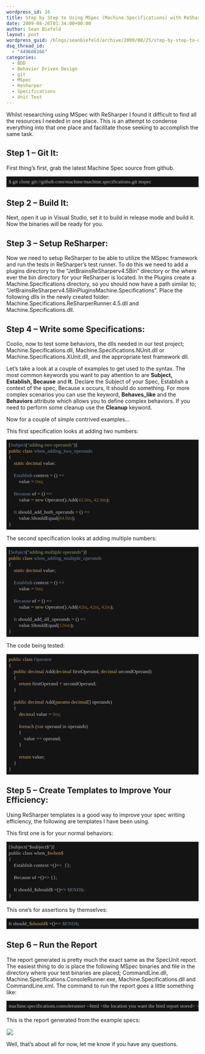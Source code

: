 ```yaml
---
wordpress_id: 16
title: Step by Step to Using MSpec (Machine.Specifications) with ReSharper
date: 2009-08-26T01:34:00+00:00
author: Sean Biefeld
layout: post
wordpress_guid: /blogs/seanbiefeld/archive/2009/08/25/step-by-step-to-using-machine-specifications-with-resharper.aspx
dsq_thread_id:
  - "449608166"
categories:
  - BDD
  - Behavior Driven Design
  - git
  - MSpec
  - Resharper
  - Specifications
  - Unit Test
---
```

Whilst researching using MSpec with ReSharper I found it difficult to find all the resources I needed in one place. This is an attempt to condense everything into that one place and facilitate those seeking to accomplish the same task.

## Step 1 &#8211; Git It:

First thing&#8217;s first, grab the latest Machine Spec source from github. 

<pre style="background-color: #141414;font-family: Lucida Console;padding: 5px;border:solid 1px #333;overflow: auto;color: #BEBEC8;font-size: 10pt">$ git clone git://github.com/machine/machine.specifications.git mspec</pre>

## Step 2 &#8211; Build It:

Next, open it up in Visual Studio, set it to build in release mode and build it. Now the binaries will be ready for you. 

## Step 3 &#8211; Setup ReSharper:

Now we need to setup ReSharper to be able to utilize the MSpec framework and run the tests in ReSharper&#8217;s test runner. To do this we need to add a plugins directory to the &#8220;JetBrainsReSharperv4.5Bin&#8221; directory or the where ever the bin directory for your ReSharper is located. In the Plugins create a Machine.Specifications directory, so you should now have a path similar to; &#8220;JetBrainsReSharperv4.5BinPluginsMachine.Specifications&#8221;. Place the following dlls in the newly created folder: Machine.Specifications.ReSharperRunner.4.5.dll and Machine.Specifications.dll. 

## Step 4 &#8211; Write some Specifications:

Coolio, now to test some behaviors, the dlls needed in our test project; Machine.Specifications.dll, Machine.Specifications.NUnit.dll or Machine.Specifications.XUnit.dll, and the appropriate test framework dll.

Let&#8217;s take a look at a couple of examples to get used to the syntax. The most common keywords you want to pay attention to are **Subject, Establish, Because** and **It**. Declare the Subject of your Spec, Establish a context of the spec, Because x occurs, It should do something. For more complex scenarios you can use the keyword, **Behaves_like** and the **Behaviors** attribute which allows you to define complex behaviors. If you need to perform some cleanup use the **Cleanup** keyword.

Now for a couple of simple contrived examples&#8230;

This first specification looks at adding two numbers:

<pre style="background-color: #141414;font-family: Lucida Console;padding: 5px;border:solid 1px #333;overflow: auto;color: #BEBEC8;font-size: 10pt">[<span style="color: #7386a5">Subject</span>(<span style="color: #8f9d6a">"adding two operands"</span>)]
<span style="color: #cda869">public class</span> <span style="color: #7386a5">when_adding_two_operands</span>
{
	<span style="color: #cda869">static decimal</span> value;

	<span style="color: #7386a5">Establish</span> context <span style="color: #cda869">=</span> () <span style="color: #cda869">=&gt;</span>
		value <span style="color: #cda869">=</span> <span style="color: #9B7032">0m</span>;

	<span style="color: #7386a5">Because</span> of <span style="color: #cda869">=</span> () <span style="color: #cda869">=&gt;</span>
		value <span style="color: #cda869">= new</span> Operator().Add(<span style="color: #9B7032">42.0m</span>, <span style="color: #9B7032">42.0m</span>);

	<span style="color: #7386a5">It</span> should_add_both_operands <span style="color: #cda869">=</span> () <span style="color: #cda869">=&gt;</span>
		value.ShouldEqual(<span style="color: #9B7032">84.0m</span>);
}</pre>

The second specification looks at adding multiple numbers:

<pre style="background-color: #141414;font-family: Lucida Console;padding: 5px;border:solid 1px #333;overflow: auto;color: #BEBEC8;font-size: 10pt">[<span style="color: #7386a5">Subject</span>(<span style="color: #8f9d6a">"adding multiple operands"</span>)]
<span style="color: #cda869">public class</span> <span style="color: #7386a5">when_adding_multiple_operands</span>
{
	<span style="color: #cda869">static decimal</span> value;

	<span style="color: #7386a5">Establish</span> context <span style="color: #cda869">=</span> () <span style="color: #cda869">=&gt;</span>
		value <span style="color: #cda869">=</span> <span style="color: #9B7032">0m</span>;

	<span style="color: #7386a5">Because</span> of <span style="color: #cda869">=</span> () <span style="color: #cda869">=&gt;</span>
		value <span style="color: #cda869">= new</span> Operator().Add(<span style="color: #9B7032">42m</span>, <span style="color: #9B7032">42m</span>, <span style="color: #9B7032">42m</span>);

	<span style="color: #7386a5">It</span> should_add_all_operands <span style="color: #cda869">=</span> () <span style="color: #cda869">=&gt;</span>
		value.ShouldEqual(<span style="color: #9B7032">126m</span>);
}</pre>

The code being tested:

<pre style="background-color: #141414;font-family: Lucida Console;padding: 5px;border:solid 1px #333;overflow: auto;color: #BEBEC8;font-size: 10pt"><span style="color: #cda869">public class</span> <span style="color: #7386a5">Operator</span>
{
	<span style="color: #cda869">public decimal</span> Add(<span style="color: #cda869">decimal</span> firstOperand, <span style="color: #cda869">decimal</span> secondOperand)
	{
		<span style="color: #cda869">return</span> firstOperand <span style="color: #cda869">+</span> secondOperand;
	}

	<span style="color: #cda869">public decimal</span> Add(<span style="color: #cda869">params decimal</span>[] operands)
	{
		<span style="color: #cda869">decimal</span> value <span style="color: #cda869">=</span> <span style="color: #9B7032">0m</span>;

		<span style="color: #cda869">foreach</span> (<span style="color: #cda869">var</span> operand <span style="color: #cda869">in</span> operands)
		{
			value <span style="color: #cda869">+=</span> operand;
		}

		<span style="color: #cda869">return</span> value;
	}
}</pre>

## Step 5 &#8211; Create Templates to Improve Your Efficiency:

Using ReSharper templates is a good way to improve your spec writing efficiency, the following are templates I have been using.

This first one is for your normal behaviors:

<pre style="background-color: #141414;font-family: Lucida Console;padding: 5px;border:solid 1px #333;overflow: auto;color: #BEBEC8;font-size: 10pt">[Subject("$subject$")]
public class when_<span style="color: #cda869">$when$</span>
{
	Establish context =()=&gt;	{};

	Because of =()=&gt; {};		
	
	It should_$should$ =()=&gt; <span style="color: #7386a5">$END$</span>;
}</pre>

This one&#8217;s for assertions by themselves:

<pre style="background-color: #141414;font-family: Lucida Console;padding: 5px;border:solid 1px #333;overflow: auto;color: #BEBEC8;font-size: 10pt">It should_<span style="color: #cda869">$should$</span> =()=&gt; <span style="color: #7386a5">$END$</span>;</pre>

## Step 6 &#8211; Run the Report

The report generated is pretty much the exact same as the SpecUnit report. The easiest thing to do is place the following MSpec binaries and file in the directory where your test binaries are placed; CommandLine.dll, Machine.Specifications.ConsoleRunner.exe, Machine.Specifications.dll and CommandLine.xml. The command to run the report goes a little something like:

<pre style="background-color: #141414;font-family: Lucida Console;padding: 5px;border:solid 1px #333;overflow: auto;color: #BEBEC8;font-size: 10pt">machine.specifications.consolerunner --html &lt;the location you want the html report stored&gt; &lt;your test dll name&gt;</pre>

This is the report generated from the example specs:


<img src="//lostechies.com/seanbiefeld/files/2011/03/MSpecReportExample.PNG" style="border: solid 1px #ddd" /> 

Well, that&#8217;s about all for now, let me know if you have any questions.